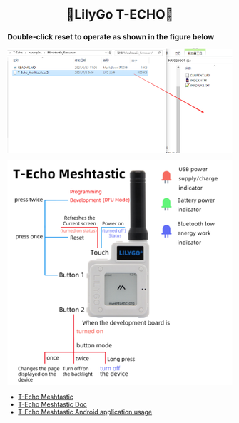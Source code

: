 <h1 align = "center">🌟LilyGo T-ECHO🌟</h1>

### Double-click reset to operate as shown in the figure below

![](../../image/Meshtastic_pull.png)

![](../../image/T-ECHO_Mesh.jpg)
- [T-Echo Meshtastic](https://github.com/meshtastic/Meshtastic-device/tree/v1.2.42.2759c8d)
- [T-Echo Meshtastic Doc](https://meshtastic.org/docs/getting-started)
- [T-Echo Meshtastic Android application usage](https://meshtastic.org/docs/software/android/android-usage)
